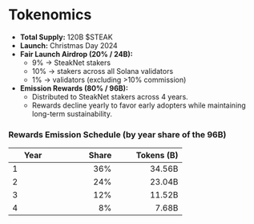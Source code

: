 # Tokenomics

* **Total Supply:** 120B $STEAK
* **Launch:** Christmas Day 2024
* **Fair Launch Airdrop (20% / 24B):**
  * 9% → SteakNet stakers
  * 10% → stakers across all Solana validators
  * 1% → validators (excluding >10% commission)
* **Emission Rewards (80% / 96B):**
  * Distributed to SteakNet stakers across 4 years.
  * Rewards decline yearly to favor early adopters while maintaining long-term sustainability.

### Rewards Emission Schedule (by year share of the 96B)

<table><thead><tr><th width="82">Year</th><th width="100" align="right">Share</th><th width="117" align="right">Tokens (B)</th></tr></thead><tbody><tr><td>1</td><td align="right">36%</td><td align="right">34.56B</td></tr><tr><td>2</td><td align="right">24%</td><td align="right">23.04B</td></tr><tr><td>3</td><td align="right">12%</td><td align="right">11.52B</td></tr><tr><td>4</td><td align="right">8%</td><td align="right">7.68B</td></tr></tbody></table>
